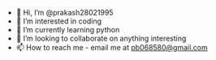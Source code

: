 - 👋 Hi, I’m @prakash28021995
- 👀 I’m interested in coding
- 🌱 I’m currently learning python
- 💞️ I’m looking to collaborate on anything interesting
- 📫 How to reach me - email me at pb068580@gmail.com

<!---
prakash28021995/prakash28021995 is a ✨ special ✨ repository because its `README.md` (this file) appears on your GitHub profile.
You can click the Preview link to take a look at your changes.
--->
